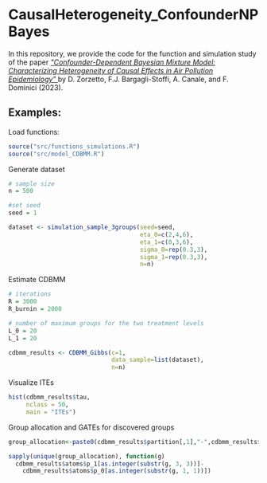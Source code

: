 # CausalHeterogeneity_ConfounderNPBayes

In this repository, we provide the code for the function and simulation study of the paper <a href=https://arxiv.org/abs/2302.11656>_"Confounder-Dependent Bayesian Mixture Model: Characterizing Heterogeneity of Causal Effects in Air Pollution Epidemiology"_ </a> by D. Zorzetto, F.J. Bargagli-Stoffi, A. Canale, and F. Dominici (2023). 

## Examples:
Load functions:
```R
source("src/functions_simulations.R")
source("src/model_CDBMM.R")
```

Generate dataset
```R
# sample size
n = 500

#set seed
seed = 1

dataset <- simulation_sample_3groups(seed=seed,
                                     eta_0=c(2,4,6),
                                     eta_1=c(0,3,6),
                                     sigma_0=rep(0.3,3),
                                     sigma_1=rep(0.3,3),
                                     n=n)
```

Estimate CDBMM
```R
# iterations
R = 3000
R_burnin = 2000

# number of maximum groups for the two treatment levels
L_0 = 20
L_1 = 20

cdbmm_results <- CDBMM_Gibbs(c=1,
                             data_sample=list(dataset),
                             n=n)
```

Visualize ITEs
```R
hist(cdbmm_results$tau,
     nclass = 50,
     main = "ITEs")
```

Group allocation and GATEs for discovered groups
```R
group_allocation<-paste0(cdbmm_results$partition[,1],"-",cdbmm_results$partition[,1])

sapply(unique(group_allocation), function(g) 
  cdbmm_results$atoms$p_1[as.integer(substr(g, 3, 3))]-
    cdbmm_results$atoms$p_0[as.integer(substr(g, 1, 1))])
```
